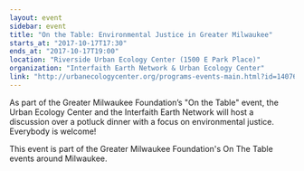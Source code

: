 ```yaml
---
layout: event
sidebar: event
title: "On the Table: Environmental Justice in Greater Milwaukee"
starts_at: "2017-10-17T17:30"
ends_at: "2017-10-17T19:00"
location: "Riverside Urban Ecology Center (1500 E Park Place)"
organization: "Interfaith Earth Network & Urban Ecology Center"
link: "http://urbanecologycenter.org/programs-events-main.html?id=14076&view=event"
---
```


As part of the Greater Milwaukee Foundation’s "On the Table" event, the Urban Ecology Center and the Interfaith Earth Network will host a discussion over a potluck dinner with a focus on environmental justice. Everybody is welcome!

This event is part of the Greater Milwaukee Foundation's On The Table events around Milwaukee.
